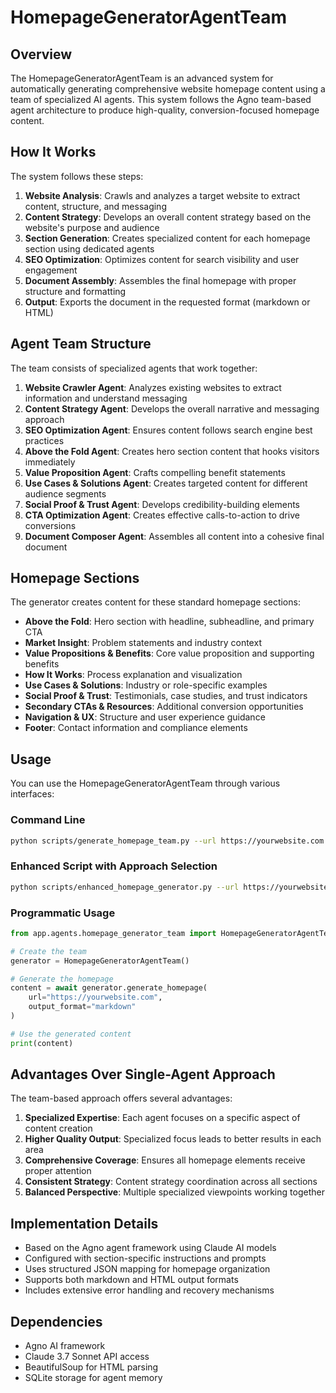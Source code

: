 # HomepageGeneratorAgentTeam

## Overview

The HomepageGeneratorAgentTeam is an advanced system for automatically generating comprehensive website homepage content using a team of specialized AI agents. This system follows the Agno team-based agent architecture to produce high-quality, conversion-focused homepage content.

## How It Works

The system follows these steps:

1. **Website Analysis**: Crawls and analyzes a target website to extract content, structure, and messaging
2. **Content Strategy**: Develops an overall content strategy based on the website's purpose and audience
3. **Section Generation**: Creates specialized content for each homepage section using dedicated agents
4. **SEO Optimization**: Optimizes content for search visibility and user engagement
5. **Document Assembly**: Assembles the final homepage with proper structure and formatting
6. **Output**: Exports the document in the requested format (markdown or HTML)

## Agent Team Structure

The team consists of specialized agents that work together:

1. **Website Crawler Agent**: Analyzes existing websites to extract information and understand messaging
2. **Content Strategy Agent**: Develops the overall narrative and messaging approach
3. **SEO Optimization Agent**: Ensures content follows search engine best practices
4. **Above the Fold Agent**: Creates hero section content that hooks visitors immediately
5. **Value Proposition Agent**: Crafts compelling benefit statements
6. **Use Cases & Solutions Agent**: Creates targeted content for different audience segments
7. **Social Proof & Trust Agent**: Develops credibility-building elements
8. **CTA Optimization Agent**: Creates effective calls-to-action to drive conversions
9. **Document Composer Agent**: Assembles all content into a cohesive final document

## Homepage Sections

The generator creates content for these standard homepage sections:

- **Above the Fold**: Hero section with headline, subheadline, and primary CTA
- **Market Insight**: Problem statements and industry context
- **Value Propositions & Benefits**: Core value proposition and supporting benefits
- **How It Works**: Process explanation and visualization
- **Use Cases & Solutions**: Industry or role-specific examples
- **Social Proof & Trust**: Testimonials, case studies, and trust indicators
- **Secondary CTAs & Resources**: Additional conversion opportunities
- **Navigation & UX**: Structure and user experience guidance
- **Footer**: Contact information and compliance elements

## Usage

You can use the HomepageGeneratorAgentTeam through various interfaces:

### Command Line

```bash
python scripts/generate_homepage_team.py --url https://yourwebsite.com --format markdown --output output/homepage.md
```

### Enhanced Script with Approach Selection

```bash
python scripts/enhanced_homepage_generator.py --url https://yourwebsite.com --format markdown --output output/homepage.md --approach team
```

### Programmatic Usage

```python
from app.agents.homepage_generator_team import HomepageGeneratorAgentTeam

# Create the team
generator = HomepageGeneratorAgentTeam()

# Generate the homepage
content = await generator.generate_homepage(
    url="https://yourwebsite.com",
    output_format="markdown"
)

# Use the generated content
print(content)
```

## Advantages Over Single-Agent Approach

The team-based approach offers several advantages:

1. **Specialized Expertise**: Each agent focuses on a specific aspect of content creation
2. **Higher Quality Output**: Specialized focus leads to better results in each area
3. **Comprehensive Coverage**: Ensures all homepage elements receive proper attention
4. **Consistent Strategy**: Content strategy coordination across all sections
5. **Balanced Perspective**: Multiple specialized viewpoints working together

## Implementation Details

- Based on the Agno agent framework using Claude AI models
- Configured with section-specific instructions and prompts
- Uses structured JSON mapping for homepage organization
- Supports both markdown and HTML output formats
- Includes extensive error handling and recovery mechanisms

## Dependencies

- Agno AI framework
- Claude 3.7 Sonnet API access
- BeautifulSoup for HTML parsing
- SQLite storage for agent memory
